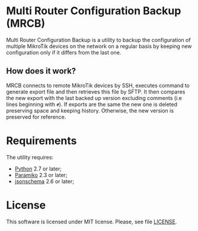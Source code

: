 # Multi Router Configuration Backup (MRCB)

Multi Router Configuration Backup is a utility to backup the configuration
of multiple MikroTik devices on the network on a regular basis by keeping
new configuration only if it differs from the last one.

## How does it work?

MRCB connects to remote MikroTik devices by SSH, executes command to generate
export file and then retrieves this file by SFTP. It then compares the new
export with the last backed up version excluding comments (i.e lines beginning
with `#`). If exports are the same the new one is deleted preserving space and
keeping history. Otherwise, the new version is preserved for reference.

# Requirements

The utility requires:
  * [Python](https://www.python.org/) 2.7 or later;
  * [Paramiko](https://www.paramiko.org/) 2.3 or later;
  * [jsonschema](https://github.com/Julian/jsonschema) 2.6 or later;

# License

This software is licensed under MIT license. Please, see file [LICENSE](LICENSE).


